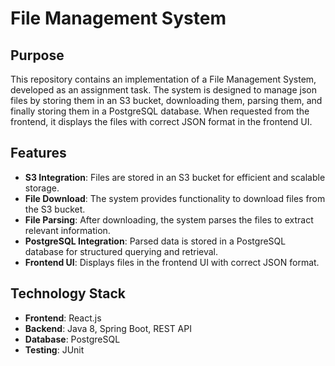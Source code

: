 # File Management System

## Purpose

This repository contains an implementation of a File Management System, developed as an assignment task. The system is designed to manage json files by storing them in an S3 bucket, downloading them, parsing them, and finally storing them in a PostgreSQL database. When requested from the frontend, it displays the files with correct JSON format in the frontend UI.

## Features

- **S3 Integration**: Files are stored in an S3 bucket for efficient and scalable storage.
- **File Download**: The system provides functionality to download files from the S3 bucket.
- **File Parsing**: After downloading, the system parses the files to extract relevant information.
- **PostgreSQL Integration**: Parsed data is stored in a PostgreSQL database for structured querying and retrieval.
- **Frontend UI**: Displays files in the frontend UI with correct JSON format.

## Technology Stack

- **Frontend**: React.js
- **Backend**: Java 8, Spring Boot, REST API
- **Database**: PostgreSQL
- **Testing**: JUnit

